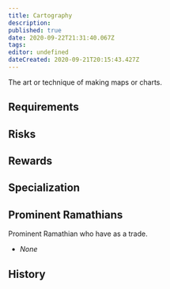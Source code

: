```yaml
---
title: Cartography
description: 
published: true
date: 2020-09-22T21:31:40.067Z
tags: 
editor: undefined
dateCreated: 2020-09-21T20:15:43.427Z
---
```


The art or technique of making maps or charts.

## Requirements

## Risks

## Rewards

## Specialization

## Prominent Ramathians

Prominent Ramathian who have as a trade.

- *None*

## History
